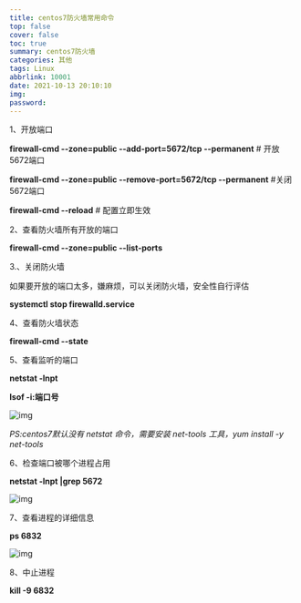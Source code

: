 ```yaml
---
title: centos7防火墙常用命令
top: false
cover: false
toc: true
summary: centos7防火墙
categories: 其他
tags: Linux
abbrlink: 10001
date: 2021-10-13 20:10:10
img:
password:
---
```


1、开放端口

**firewall-cmd --zone=public --add-port=5672/tcp --permanent**  # 开放5672端口

**firewall-cmd --zone=public --remove-port=5672/tcp --permanent** #关闭5672端口

**firewall-cmd --reload**  # 配置立即生效

 

2、查看防火墙所有开放的端口

**firewall-cmd --zone=public --list-ports**

 

3.、关闭防火墙

如果要开放的端口太多，嫌麻烦，可以关闭防火墙，安全性自行评估

**systemctl stop firewalld.service**

 

4、查看防火墙状态

 **firewall-cmd --state**

 

5、查看监听的端口

**netstat -lnpt**

**lsof -i:端口号**

![img](1336432-20190302110949754-1765820036.png)

*PS:centos7默认没有 netstat 命令，需要安装 net-tools 工具，yum install -y net-tools*

 

 

6、检查端口被哪个进程占用

**netstat -lnpt |grep 5672**

![img](1336432-20190302104128381-1210567174.png)

 

7、查看进程的详细信息

**ps 6832**

![img](1336432-20190302104342651-779103690.png)

 

8、中止进程

**kill -9 6832**

